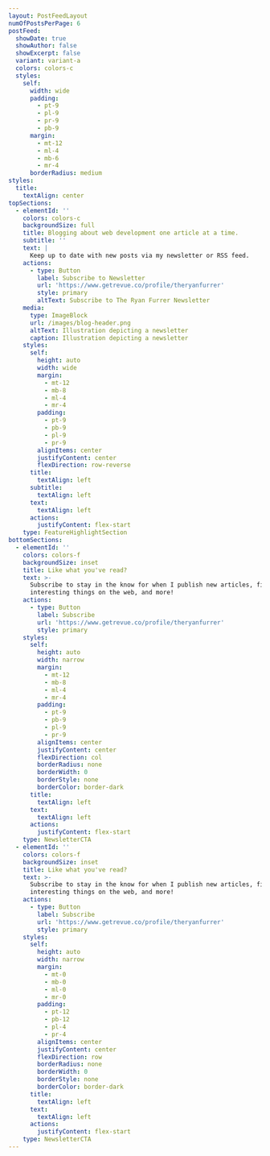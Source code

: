 ```yaml
---
layout: PostFeedLayout
numOfPostsPerPage: 6
postFeed:
  showDate: true
  showAuthor: false
  showExcerpt: false
  variant: variant-a
  colors: colors-c
  styles:
    self:
      width: wide
      padding:
        - pt-9
        - pl-9
        - pr-9
        - pb-9
      margin:
        - mt-12
        - ml-4
        - mb-6
        - mr-4
      borderRadius: medium
styles:
  title:
    textAlign: center
topSections:
  - elementId: ''
    colors: colors-c
    backgroundSize: full
    title: Blogging about web development one article at a time.
    subtitle: ''
    text: |
      Keep up to date with new posts via my newsletter or RSS feed.
    actions:
      - type: Button
        label: Subscribe to Newsletter
        url: 'https://www.getrevue.co/profile/theryanfurrer'
        style: primary
        altText: Subscribe to The Ryan Furrer Newsletter
    media:
      type: ImageBlock
      url: /images/blog-header.png
      altText: Illustration depicting a newsletter
      caption: Illustration depicting a newsletter
    styles:
      self:
        height: auto
        width: wide
        margin:
          - mt-12
          - mb-8
          - ml-4
          - mr-4
        padding:
          - pt-9
          - pb-9
          - pl-9
          - pr-9
        alignItems: center
        justifyContent: center
        flexDirection: row-reverse
      title:
        textAlign: left
      subtitle:
        textAlign: left
      text:
        textAlign: left
      actions:
        justifyContent: flex-start
    type: FeatureHighlightSection
bottomSections:
  - elementId: ''
    colors: colors-f
    backgroundSize: inset
    title: Like what you've read?
    text: >-
      Subscribe to stay in the know for when I publish new articles, find
      interesting things on the web, and more!
    actions:
      - type: Button
        label: Subscribe
        url: 'https://www.getrevue.co/profile/theryanfurrer'
        style: primary
    styles:
      self:
        height: auto
        width: narrow
        margin:
          - mt-12
          - mb-8
          - ml-4
          - mr-4
        padding:
          - pt-9
          - pb-9
          - pl-9
          - pr-9
        alignItems: center
        justifyContent: center
        flexDirection: col
        borderRadius: none
        borderWidth: 0
        borderStyle: none
        borderColor: border-dark
      title:
        textAlign: left
      text:
        textAlign: left
      actions:
        justifyContent: flex-start
    type: NewsletterCTA
  - elementId: ''
    colors: colors-f
    backgroundSize: inset
    title: Like what you've read?
    text: >-
      Subscribe to stay in the know for when I publish new articles, find
      interesting things on the web, and more!
    actions:
      - type: Button
        label: Subscribe
        url: 'https://www.getrevue.co/profile/theryanfurrer'
        style: primary
    styles:
      self:
        height: auto
        width: narrow
        margin:
          - mt-0
          - mb-0
          - ml-0
          - mr-0
        padding:
          - pt-12
          - pb-12
          - pl-4
          - pr-4
        alignItems: center
        justifyContent: center
        flexDirection: row
        borderRadius: none
        borderWidth: 0
        borderStyle: none
        borderColor: border-dark
      title:
        textAlign: left
      text:
        textAlign: left
      actions:
        justifyContent: flex-start
    type: NewsletterCTA
---
```

